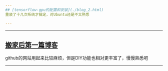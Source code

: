 ```yaml
---
## [tensorflow-gpu的配置和安装](./blog_2.html)
重装了十几次系统才搞定，对Ubuntu还是不太熟悉

---
```


---
## [搬家后第一篇博客](./blog_1.html)
github的网站用起来比较麻烦，但是DIY功能也相对更丰富了，慢慢熟悉吧

---
